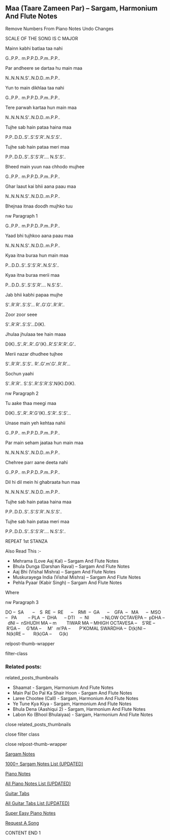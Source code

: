 
## Maa (Taare Zameen Par) – Sargam, Harmonium And Flute Notes

Remove Numbers From Piano Notes
Undo Changes

SCALE OF THE SONG IS C MAJOR

Mainn kabhi batlaa taa nahi

G..P.P.. m.P.P.D..P.m..P.P..

Par andheere se dartaa hu main maa

N..N.N.N.S’..N.D.D..m.P.P..

Yun to main dikhlaa taa nahi

G..P.P.. m.P.P.D..P.m..P.P..

Tere parwah kartaa hun main maa

N..N.N.N.S’..N.D.D..m.P.P..

Tujhe sab hain pataa haina maa

P.P..D.D..S’..S’.S’.R’..N.S’.S’..

Tujhe sab hain pataa meri maa

P.P..D.D..S’..S’.S’.R’…. N.S’.S’..

Bheed main yuun naa chhodo mujhee

G..P.P.. m.P.P.D..P.m..P.P..

Ghar laaut kai bhii aana paau maa

N..N.N.N.S’..N.D.D..m.P.P..

Bhejnaa itnaa doodh mujhko tuu

nw Paragraph 1

G..P.P.. m.P.P.D..P.m..P.P..

Yaad bhi tujhkoo aana paau maa

N..N.N.N.S’..N.D.D..m.P.P..

Kyaa itna buraa hun main maa

P…D.D..S’..S’.S’.R’..N.S’.S’..

Kyaa itna buraa merii maa

P…D.D..S’..S’.S’.R’…. N.S’.S’..

Jab bhii kabhi papaa mujhe

S’..R’.R’..S’.S’… R’..G’.G’..R’.R’..

Zoor zoor seee

S’..R’.R’..S’.S’…D(K).

Jhulaa jhulaaa tee hain maaa

D(K)..S’..R’..R’..G'(K)..R’.S’.R’.R’..G’..

Merii nazar dhudhee tujhee

S’..R’.R’..S’.S’.. R’..G’.m’.G’..R’.R’…

Sochun yaahi

S’..R’.R’.. S’.S’..R’.S’.R’.S’.N(K).D(K).

nw Paragraph 2

Tu aake thaa meegi maa

D(K)..S’..R’..R’.G'(K)..S’.R’..S’.S’…

Unase main yeh kehtaa nahii

G..P.P.. m.P.P.D..P.m..P.P..

Par main seham jaataa hun main maa

N..N.N.N.S’..N.D.D..m.P.P..

Chehree parr aane deeta nahi

G..P.P.. m.P.P.D..P.m..P.P..

Dil hi dil mein hi ghabraata hun maa

N..N.N.N.S’..N.D.D..m.P.P..

Tujhe sab hain pataa haina maa

P.P..D.D..S’..S’.S’.R’..N.S’.S’..

Tujhe sab hain pataa meri maa

P.P..D.D..S’..S’.S’.R’…. N.S’.S’..

REPEAT 1st STANZA



Also Read This :-



* Mehrama (Love Aaj Kal) – Sargam And Flute Notes
* Bhula Dunga (Darshan Raval) – Sargam And Flute Notes
* Aaj Bhi (Vishal Mishra) – Sargam And Flute Notes
* Muskurayega India (Vishal Mishra) – Sargam And Flute Notes
* Pehla Pyaar (Kabir Singh) – Sargam And Flute Notes

Where

nw Paragraph 3



DO –  SA       –    S  RE  –  RE      –    RMI  –  GA      –    GFA  –   MA      –  MSO  –   PA         – PLA  –  DHA      – DTI    –  NI          – NLOW OCTAVEPA –  pDHA –  dNI –  nSHUDH MA – m        TIWAR MA – MHIGH OCTAVESA –    S’RE –     R’GA –     G’MA –     M’   m’PA –       P’KOMAL SWARDHA –  D(k)NI –       N(k)RE –       R(k)GA –      G(k)



relpost-thumb-wrapper

filter-class

### Related posts:

related_posts_thumbnails

* Shaamat - Sargam, Harmonium And Flute Notes
* Main Pal Do Pal Ka Shair Hoon - Sargam And Flute Notes
* Laree Chootee (Call) - Sargam, Harmonium And Flute Notes
* Ye Tune Kya Kiya - Sargam, Harmonium And Flute Notes
* Bhula Dena (Aashiqui 2) - Sargam, Harmonium And Flute Notes
* Labon Ko (Bhool Bhulaiyaa) - Sargam, Harmonium And Flute Notes

close related_posts_thumbnails

close filter class

close relpost-thumb-wrapper

[Sargam Notes](https://www.notationsworld.com/sargam-notes.html)

[1000+ Sargam Notes List (UPDATED)](https://www.notationsworld.com/all-songs-list-sargam-notes.html)

[Piano Notes](https://www.notationsworld.com/piano-notes.html)

[All Piano Notes List (UPDATED)](https://www.notationsworld.com/all-songs-list-piano-notes.html)

[Guitar Tabs](https://www.notationsworld.com/guitar-tabs.html)

[All Guitar Tabs List (UPDATED)](https://www.notationsworld.com/all-songs-list-guitar-tabs.html)

[Super Easy Piano Notes](https://studywall.in/)

[Request A Song](https://www.notationsworld.com/request-a-song.html)

CONTENT END 1


